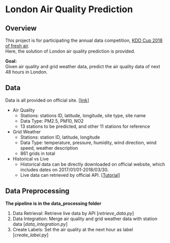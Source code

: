 # London Air Quality Prediction

## Overview
This project is for participating the annual data competition, [KDD Cup 2018 of fresh air](https://biendata.com/competition/kdd_2018/).  
Here, the solution of London air quality prediction is provided. 

**Goal:**  
Given air quality and grid weather data, predict the air quality data of next 48 hours in London.

## Data
Data is all provided on official site. [[link](https://biendata.com/competition/kdd_2018/data/)]
- Air Quality
  - Stations: stations ID, latitude, longitude, site type, site name 
  - Data Type: PM2.5, PM10, NO2
  - 13 stations to be predicted, and other 11 stations for reference
- Grid Weather
  - Stations: station ID, latitude, longitude
  - Data Type: temperature, pressure, humidity, wind direction, wind speed, weather description
  - 861 grids in total
- Historical vs Live
  - Historical data can be directly downloaded on official website, which includes dates on 2017/01/01-2018/03/30.
  - Live data can retrieved by official API. [[Tutorial](https://biendata.com/forum/view_post_category/9)]

## Data Preprocessing
**The pipeline is in the data_processing folder**
1. Data Retrieval: Retrieve live data by API [*retrieve_data.py*]
2. Data Integration: Merge air quality and grid weather data with station data [*data_integration.py*]
3. Create Labels: Set the air quality at the next hour as label [*create_label.py*]
